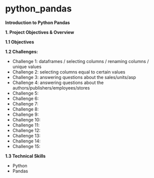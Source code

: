 # python_pandas

**Introduction to Python Pandas**

**1. Project Objectives & Overview** 

**1.1 Objectives**

**1.2 Challenges:** 

- Challenge 1: dataframes / selecting columns / renaming columns / unique values
- Challenge 2: selecting columns equal to certain values
- Challenge 3: answering questions about the sales/units/asp
- Challenge 4: answering questions about the authors/publishers/employees/stores
- Challenge 5: 
- Challenge 6: 
- Challenge 7: 
- Challenge 8: 
- Challenge 9: 
- Challenge 10: 
- Challenge 11: 
- Challenge 12: 
- Challenge 13: 
- Challenge 14: 
- Challenge 15: 


**1.3 Technical Skills** 

- Python
- Pandas 

